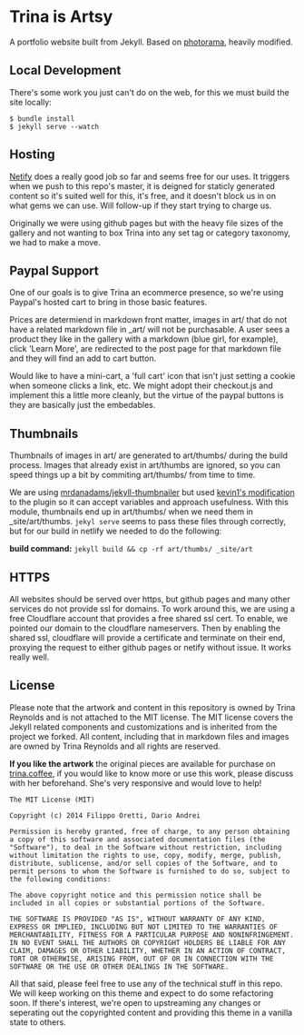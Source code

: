 Trina is Artsy
==============
A portfolio website built from Jekyll. Based on [photorama](https://sunbliss.github.io/photorama/ "Photorama Demo"), heavily modified. 

## Local Development

There's some work you just can't do on the web, for this we must build the site locally:

```
$ bundle install
$ jekyll serve --watch
```

## Hosting
[Netify](https://app.netlify.com/sites/trinaisartsy/) does a really good job so far and seems free for our uses. It triggers when we push to this repo's master, it is deigned for staticly generated content so it's suited well for this, it's free, and it doesn't block us in on what gems we can use. Will follow-up if they start trying to charge us. 

Originally we were using github pages but with the heavy file sizes of the gallery and not wanting to box Trina into any set tag or category taxonomy, we had to make a move.  

## Paypal Support

One of our goals is to give Trina an ecommerce presence, so we're using Paypal's hosted cart to bring in those basic features.

Prices are determiend in markdown front matter, images in art/ that do not have a related markdown file in _art/ will not be purchasable. A user sees a product they like in the gallery with a markdown (blue girl, for example), click 'Learn More', are redirected to the post page for that markdown file and they will find an add to cart button.

Would like to have a mini-cart, a 'full cart' icon that isn't just setting a cookie when someone clicks a link, etc. We might adopt their checkout.js and implement this a little more cleanly, but the virtue of the paypal buttons is they are basically just the embedables. 

## Thumbnails

Thumbnails of images in art/ are generated to art/thumbs/ during the build process. Images that already exist in art/thumbs are ignored, so you can speed things up a bit by commiting art/thumbs/ from time to time. 

We are using [mrdanadams/jekyll-thumbnailer](https://github.com/mrdanadams/jekyll-thumbnailer) but used [kevin1's modification](https://github.com/kevin1/jekyll-thumbnailer/blob/master/thumbnail.rb) to the plugin so it can accept variables and approach usefulness. With this module, thumbnails end up in art/thumbs/ when we need them in _site/art/thumbs. `jekyl serve` seems to pass these files through correctly, but for our build in netlify we needed to do the following:

**build command:** `jekyll build && cp -rf art/thumbs/ _site/art`

## HTTPS

All websites should be served over https, but github pages and many other services do not provide ssl for domains. To work around this, we are using a free Cloudflare account that provides a free shared ssl cert. To enable, we pointed our domain to the cloudflare nameservers. Then by enabling the shared ssl, cloudflare will provide a certificate and terminate on their end, proxying the request to either github pages or netify without issue. It works really well.

## License

Please note that the artwork and content in this repository is owned by Trina Reynolds and is not attached to the MIT license. The MIT license covers the Jekyll related components and customizations and is inherited from the project we forked. All content, including that in markdown files and images are owned by Trina Reynolds and all rights are reserved.

**If you like the artwork** the original pieces are available for purchase on [trina.coffee](https://trina.coffee), if you would like to know more or use this work, please discuss with her beforehand. She's very responsive and would love to help!

```
The MIT License (MIT)

Copyright (c) 2014 Filippo Oretti, Dario Andrei

Permission is hereby granted, free of charge, to any person obtaining a copy of this software and associated documentation files (the "Software"), to deal in the Software without restriction, including without limitation the rights to use, copy, modify, merge, publish, distribute, sublicense, and/or sell copies of the Software, and to permit persons to whom the Software is furnished to do so, subject to the following conditions:

The above copyright notice and this permission notice shall be included in all copies or substantial portions of the Software.

THE SOFTWARE IS PROVIDED "AS IS", WITHOUT WARRANTY OF ANY KIND, EXPRESS OR IMPLIED, INCLUDING BUT NOT LIMITED TO THE WARRANTIES OF MERCHANTABILITY, FITNESS FOR A PARTICULAR PURPOSE AND NONINFRINGEMENT. IN NO EVENT SHALL THE AUTHORS OR COPYRIGHT HOLDERS BE LIABLE FOR ANY CLAIM, DAMAGES OR OTHER LIABILITY, WHETHER IN AN ACTION OF CONTRACT, TORT OR OTHERWISE, ARISING FROM, OUT OF OR IN CONNECTION WITH THE SOFTWARE OR THE USE OR OTHER DEALINGS IN THE SOFTWARE.
```

All that said, please feel free to use any of the technical stuff in this repo. We will keep working on this theme and expect to do some refactoring soon. If there's interest, we're open to upstreaming any changes or seperating out the copyrighted content and providing this theme in a vanilla state to others. 

